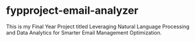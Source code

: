 # fypproject-email-analyzer
This is my Final Year Project titled Leveraging Natural Language Processing and Data Analytics for Smarter Email Management Optimization.

